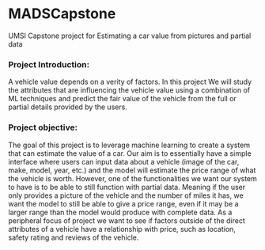 # MADSCapstone
UMSI Capstone project for Estimating a car value from pictures and partial data
### Project Introduction: 
A vehicle value depends on a verity of factors. In this project We will study the attributes that are influencing the vehicle value using a combination of ML techniques and predict the fair value of the vehicle from the full or partial details provided by the users.
### Project objective: 
The goal of this project is to leverage machine learning to create a system that can estimate the value of a car. Our aim is to essentially have a simple interface where users can input data about a vehicle (image of the car, make, model, year, etc.) and the model will estimate the price range of what the vehicle is worth. However, one of the functionalities we want our system to have is to be able to still function with partial data. Meaning if the user only provides a picture of the vehicle and the number of miles it has, we want the model to still be able to give a price range, even if it may be a larger range than the model would produce with complete data. As a peripheral focus of project we want to see if factors outside of the direct attributes of a vehicle have a relationship with price, such as location, safety rating and reviews of the vehicle.
